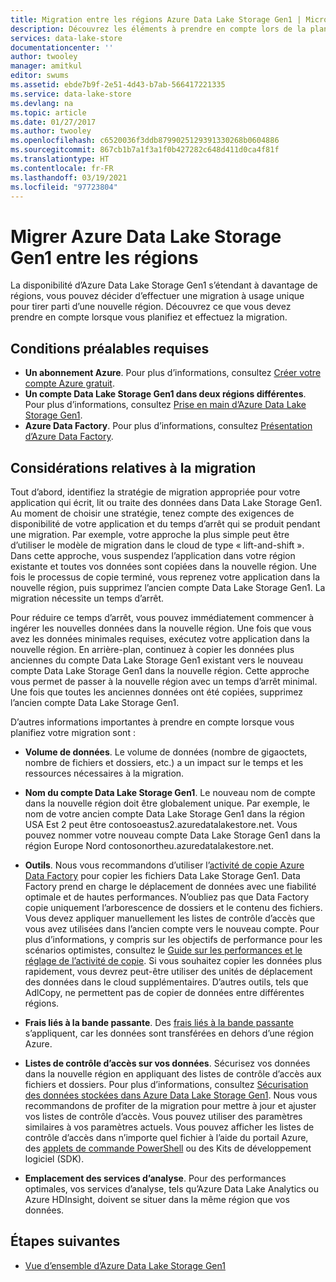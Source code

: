 ```yaml
---
title: Migration entre les régions Azure Data Lake Storage Gen1 | Microsoft Docs
description: Découvrez les éléments à prendre en compte lors de la planification et de l’exécution d’une migration vers Azure Data Lake Storage Gen1 dès qu’elle est disponible dans les nouvelles régions.
services: data-lake-store
documentationcenter: ''
author: twooley
manager: amitkul
editor: swums
ms.assetid: ebde7b9f-2e51-4d43-b7ab-566417221335
ms.service: data-lake-store
ms.devlang: na
ms.topic: article
ms.date: 01/27/2017
ms.author: twooley
ms.openlocfilehash: c6520036f3ddb8799025129391330268b0604886
ms.sourcegitcommit: 867cb1b7a1f3a1f0b427282c648d411d0ca4f81f
ms.translationtype: HT
ms.contentlocale: fr-FR
ms.lasthandoff: 03/19/2021
ms.locfileid: "97723804"
---
```

# <a name="migrate-azure-data-lake-storage-gen1-across-regions"></a>Migrer Azure Data Lake Storage Gen1 entre les régions

La disponibilité d’Azure Data Lake Storage Gen1 s’étendant à davantage de régions, vous pouvez décider d’effectuer une migration à usage unique pour tirer parti d’une nouvelle région. Découvrez ce que vous devez prendre en compte lorsque vous planifiez et effectuez la migration.

## <a name="prerequisites"></a>Conditions préalables requises

* **Un abonnement Azure**. Pour plus d’informations, consultez [Créer votre compte Azure gratuit](https://azure.microsoft.com/pricing/free-trial/).
* **Un compte Data Lake Storage Gen1 dans deux régions différentes**. Pour plus d’informations, consultez [Prise en main d’Azure Data Lake Storage Gen1](data-lake-store-get-started-portal.md).
* **Azure Data Factory**. Pour plus d’informations, consultez [Présentation d’Azure Data Factory](../data-factory/introduction.md).


## <a name="migration-considerations"></a>Considérations relatives à la migration

Tout d’abord, identifiez la stratégie de migration appropriée pour votre application qui écrit, lit ou traite des données dans Data Lake Storage Gen1. Au moment de choisir une stratégie, tenez compte des exigences de disponibilité de votre application et du temps d’arrêt qui se produit pendant une migration. Par exemple, votre approche la plus simple peut être d’utiliser le modèle de migration dans le cloud de type « lift-and-shift ». Dans cette approche, vous suspendez l’application dans votre région existante et toutes vos données sont copiées dans la nouvelle région. Une fois le processus de copie terminé, vous reprenez votre application dans la nouvelle région, puis supprimez l’ancien compte Data Lake Storage Gen1. La migration nécessite un temps d’arrêt.

Pour réduire ce temps d’arrêt, vous pouvez immédiatement commencer à ingérer les nouvelles données dans la nouvelle région. Une fois que vous avez les données minimales requises, exécutez votre application dans la nouvelle région. En arrière-plan, continuez à copier les données plus anciennes du compte Data Lake Storage Gen1 existant vers le nouveau compte Data Lake Storage Gen1 dans la nouvelle région. Cette approche vous permet de passer à la nouvelle région avec un temps d’arrêt minimal. Une fois que toutes les anciennes données ont été copiées, supprimez l’ancien compte Data Lake Storage Gen1.

D’autres informations importantes à prendre en compte lorsque vous planifiez votre migration sont :

* **Volume de données**. Le volume de données (nombre de gigaoctets, nombre de fichiers et dossiers, etc.) a un impact sur le temps et les ressources nécessaires à la migration.

* **Nom du compte Data Lake Storage Gen1**. Le nouveau nom de compte dans la nouvelle région doit être globalement unique. Par exemple, le nom de votre ancien compte Data Lake Storage Gen1 dans la région USA Est 2 peut être contosoeastus2.azuredatalakestore.net. Vous pouvez nommer votre nouveau compte Data Lake Storage Gen1 dans la région Europe Nord contosonortheu.azuredatalakestore.net.

* **Outils**. Nous vous recommandons d’utiliser l’[activité de copie Azure Data Factory](../data-factory/connector-azure-data-lake-store.md) pour copier les fichiers Data Lake Storage Gen1. Data Factory prend en charge le déplacement de données avec une fiabilité optimale et de hautes performances. N’oubliez pas que Data Factory copie uniquement l’arborescence de dossiers et le contenu des fichiers. Vous devez appliquer manuellement les listes de contrôle d’accès que vous avez utilisées dans l’ancien compte vers le nouveau compte. Pour plus d’informations, y compris sur les objectifs de performance pour les scénarios optimistes, consultez le [Guide sur les performances et le réglage de l’activité de copie](../data-factory/copy-activity-performance.md). Si vous souhaitez copier les données plus rapidement, vous devrez peut-être utiliser des unités de déplacement des données dans le cloud supplémentaires. D’autres outils, tels que AdlCopy, ne permettent pas de copier de données entre différentes régions.  

* **Frais liés à la bande passante**. Des [frais liés à la bande passante](https://azure.microsoft.com/pricing/details/bandwidth/) s’appliquent, car les données sont transférées en dehors d’une région Azure.

* **Listes de contrôle d’accès sur vos données**. Sécurisez vos données dans la nouvelle région en appliquant des listes de contrôle d’accès aux fichiers et dossiers. Pour plus d’informations, consultez [Sécurisation des données stockées dans Azure Data Lake Storage Gen1](data-lake-store-secure-data.md). Nous vous recommandons de profiter de la migration pour mettre à jour et ajuster vos listes de contrôle d’accès. Vous pouvez utiliser des paramètres similaires à vos paramètres actuels. Vous pouvez afficher les listes de contrôle d’accès dans n’importe quel fichier à l’aide du portail Azure, des [applets de commande PowerShell](/powershell/module/az.datalakestore/get-azdatalakestoreitempermission) ou des Kits de développement logiciel (SDK).  

* **Emplacement des services d’analyse**. Pour des performances optimales, vos services d’analyse, tels qu’Azure Data Lake Analytics ou Azure HDInsight, doivent se situer dans la même région que vos données.  

## <a name="next-steps"></a>Étapes suivantes
* [Vue d’ensemble d’Azure Data Lake Storage Gen1](data-lake-store-overview.md)

